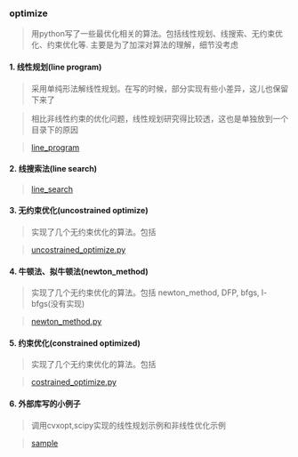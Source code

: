 ### optimize
>  用python写了一些最优化相关的算法。包括线性规划、线搜索、无约束优化、约束优化等. 主要是为了加深对算法的理解，细节没考虑

#### 1. 线性规划(line program)
>    采用单纯形法解线性规划。在写的时候，部分实现有些小差异，这儿也保留下来了

>    相比非线性约束的优化问题，线性规划研究得比较透，这也是单独放到一个目录下的原因

>    [line_program](line_program)

#### 2. 线搜索法(line search)
>    [line_search](line_search)

#### 3. 无约束优化(uncostrained optimize)
>    实现了几个无约束优化的算法。包括

>    [uncostrained_optimize.py](uncostrained_optimize.py)

#### 4. 牛顿法、拟牛顿法(newton_method)
>    实现了几个无约束优化的算法。包括 newton_method, DFP, bfgs, l-bfgs(没有实现)

>    [newton_method.py](newton_method.py)

#### 5. 约束优化(constrained optimized)
>    实现了几个无约束优化的算法。包括

>    [costrained_optimize.py](costrained_optimize.py)
    

#### 6. 外部库写的小例子
>    调用cvxopt,scipy实现的线性规划示例和非线性优化示例

>    [sample](sample)
